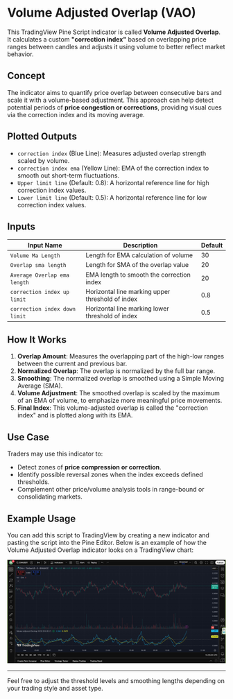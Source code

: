 
# Volume Adjusted Overlap (VAO)

This TradingView Pine Script indicator is called **Volume Adjusted Overlap**. It calculates a custom **"correction index"** based on overlapping price ranges between candles and adjusts it using volume to better reflect market behavior.

## Concept

The indicator aims to quantify price overlap between consecutive bars and scale it with a volume-based adjustment. This approach can help detect potential periods of **price congestion or corrections**, providing visual cues via the correction index and its moving average.

## Plotted Outputs

- `correction index` (Blue Line): Measures adjusted overlap strength scaled by volume.
- `correction index ema` (Yellow Line): EMA of the correction index to smooth out short-term fluctuations.
- `Upper limit line` (Default: 0.8): A horizontal reference line for high correction index values.
- `Lower limit line` (Default: 0.5): A horizontal reference line for low correction index values.

## Inputs

| Input Name                   | Description                                           | Default |
|-----------------------------|-------------------------------------------------------|---------|
| `Volume Ma Length`          | Length for EMA calculation of volume                 | 30      |
| `Overlap sma length`        | Length for SMA of the overlap value                  | 20      |
| `Average Overlap ema length`| EMA length to smooth the correction index            | 20      |
| `correction index up limit` | Horizontal line marking upper threshold of index     | 0.8     |
| `correction index down limit`| Horizontal line marking lower threshold of index   | 0.5     |

## How It Works

1. **Overlap Amount**: Measures the overlapping part of the high-low ranges between the current and previous bar.
2. **Normalized Overlap**: The overlap is normalized by the full bar range.
3. **Smoothing**: The normalized overlap is smoothed using a Simple Moving Average (SMA).
4. **Volume Adjustment**: The smoothed overlap is scaled by the maximum of an EMA of volume, to emphasize more meaningful price movements.
5. **Final Index**: This volume-adjusted overlap is called the "correction index" and is plotted along with its EMA.

## Use Case

Traders may use this indicator to:

- Detect zones of **price compression or correction**.
- Identify possible reversal zones when the index exceeds defined thresholds.
- Complement other price/volume analysis tools in range-bound or consolidating markets.

## Example Usage

You can add this script to TradingView by creating a new indicator and pasting the script into the Pine Editor.
Below is an example of how the Volume Adjusted Overlap indicator looks on a TradingView chart:

![image](./image.png)


---

Feel free to adjust the threshold levels and smoothing lengths depending on your trading style and asset type.



